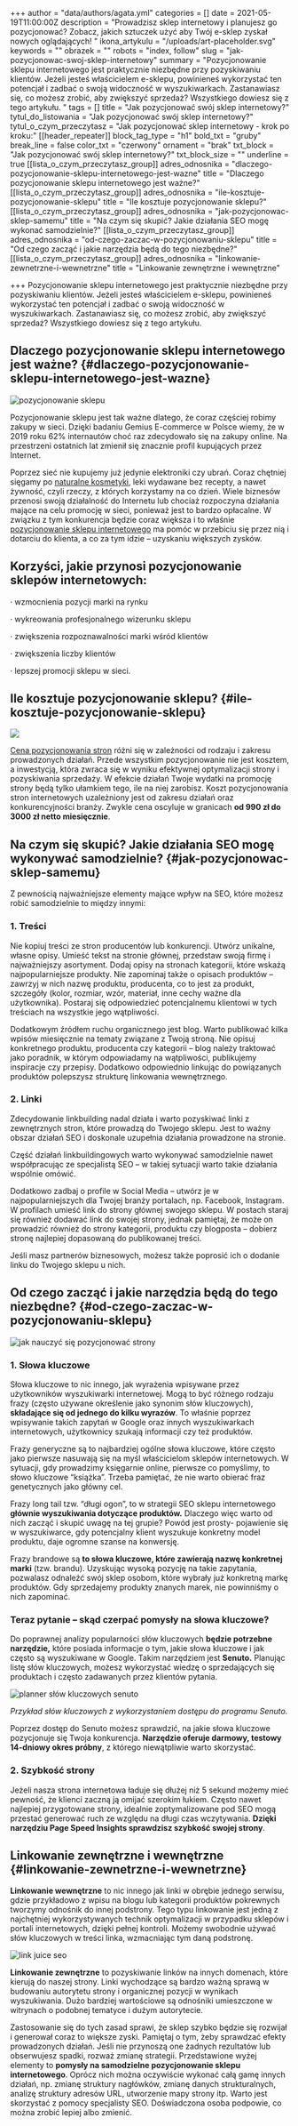 +++
author = "data/authors/agata.yml"
categories = []
date = 2021-05-19T11:00:00Z
description = "Prowadzisz sklep internetowy i planujesz go pozycjonować? Zobacz, jakich sztuczek użyć aby Twój e-sklep zyskał nowych oglądających! "
ikona_artykulu = "/uploads/art-placeholder.svg"
keywords = ""
obrazek = ""
robots = "index, follow"
slug = "jak-pozycjonowac-swoj-sklep-internetowy"
summary = "Pozycjonowanie sklepu internetowego jest praktycznie niezbędne przy pozyskiwaniu klientów. Jeżeli jesteś właścicielem e-sklepu, powinieneś wykorzystać ten potencjał i zadbać o swoją widoczność w wyszukiwarkach. Zastanawiasz się, co możesz zrobić, aby zwiększyć sprzedaż? Wszystkiego dowiesz się z tego artykułu. "
tags = []
title = "Jak pozycjonować swój sklep internetowy?"
tytul_do_listowania = "Jak pozycjonować swój sklep internetowy?"
tytul_o_czym_przeczytasz = "Jak pozycjonować sklep internetowy - krok po kroku:"
[[header_repeater]]
block_tag_type = "h1"
bold_txt = "gruby"
break_line = false
color_txt = "czerwony"
ornament = "brak"
txt_block = "Jak pozycjonować swój sklep internetowy?"
txt_block_size = ""
underline = true
[[lista_o_czym_przeczytasz_group]]
adres_odnosnika = "dlaczego-pozycjonowanie-sklepu-internetowego-jest-wazne"
title = "Dlaczego pozycjonowanie sklepu internetowego jest ważne?"
[[lista_o_czym_przeczytasz_group]]
adres_odnosnika = "ile-kosztuje-pozycjonowanie-sklepu"
title = "Ile kosztuje pozycjonowanie sklepu?"
[[lista_o_czym_przeczytasz_group]]
adres_odnosnika = "jak-pozycjonowac-sklep-samemu"
title = "Na czym się skupić? Jakie działania SEO mogę wykonać samodzielnie?"
[[lista_o_czym_przeczytasz_group]]
adres_odnosnika = "od-czego-zaczac-w-pozycjonowaniu-sklepu"
title = "Od czego zacząć i jakie narzędzia będą do tego niezbędne?"
[[lista_o_czym_przeczytasz_group]]
adres_odnosnika = "linkowanie-zewnetrzne-i-wewnetrzne"
title = "Linkowanie zewnętrzne i wewnętrzne"

+++
Pozycjonowanie sklepu internetowego jest praktycznie niezbędne przy pozyskiwaniu klientów. Jeżeli jesteś właścicielem e-sklepu, powinieneś wykorzystać ten potencjał i zadbać o swoją widoczność w wyszukiwarkach. Zastanawiasz się, co możesz zrobić, aby zwiększyć sprzedaż? Wszystkiego dowiesz się z tego artykułu.

## Dlaczego pozycjonowanie sklepu internetowego jest ważne? {#dlaczego-pozycjonowanie-sklepu-internetowego-jest-wazne}

![pozycjonowanie sklepu](/uploads/pozycjonowanie-sklepu.jpg)

Pozycjonowanie sklepu jest tak ważne dlatego, że coraz częściej robimy zakupy w sieci. Dzięki badaniu Gemius E-commerce w Polsce wiemy, że w 2019 roku 62% internautów choć raz zdecydowało się na zakupy online. Na przestrzeni ostatnich lat zmienił się znacznie profil kupujących przez Internet.

Poprzez sieć nie kupujemy już jedynie elektroniki czy ubrań. Coraz chętniej sięgamy po [naturalne kosmetyki](https://eveda.pl/), leki wydawane bez recepty, a nawet żywność, czyli rzeczy, z których korzystamy na co dzień. Wiele biznesów przenosi swoją działalność do Internetu lub chociaż rozpoczyna działania mające na celu promocję w sieci, ponieważ jest to bardzo opłacalne. W związku z tym konkurencja będzie coraz większa i to właśnie [pozycjonowanie sklepu internetowego](https://agencjawroclawska.pl/pozycjonowanie-sklepow/) ma pomóc w przebiciu się przez nią i dotarciu do klienta, a co za tym idzie – uzyskaniu większych zysków.

## Korzyści, jakie przynosi pozycjonowanie sklepów internetowych:

· wzmocnienia pozycji marki na rynku

· wykreowania profesjonalnego wizerunku sklepu

· zwiększenia rozpoznawalności marki wśród klientów

· zwiększenia liczby klientów

· lepszej promocji sklepu w sieci.

## Ile kosztuje pozycjonowanie sklepu? {#ile-kosztuje-pozycjonowanie-sklepu}

![](/uploads/ile-kosztuje-seo-dla-sklepu.jpg)

[Cena pozycjonowania stron](https://agencjawroclawska.pl/cennik-pozycjonowania/) różni się w zależności od rodzaju i zakresu prowadzonych działań. Przede wszystkim pozycjonowanie nie jest kosztem, a inwestycją, która zwraca się w wyniku efektywnej optymalizacji strony i pozyskiwania sprzedaży. W efekcie działań Twoje wydatki na promocję strony będą tylko ułamkiem tego, ile na niej zarobisz. Koszt pozycjonowania stron internetowych uzależniony jest od zakresu działań oraz konkurencyjności branży. Zwykle cena oscyluje w granicach **od 990 zł do 3000 zł netto miesięcznie**.

## Na czym się skupić? Jakie działania SEO mogę wykonywać samodzielnie? {#jak-pozycjonowac-sklep-samemu}

Z pewnością najważniejsze elementy mające wpływ na SEO, które możesz robić samodzielnie to między innymi:

### 1. Treści

Nie kopiuj treści ze stron producentów lub konkurencji. Utwórz unikalne, własne opisy. Umieść tekst na stronie głównej, przedstaw swoją firmę i najważniejszy asortyment. Dodaj opisy na stronach kategorii, które wskażą najpopularniejsze produkty. Nie zapominaj także o opisach produktów – zawrzyj w nich nazwę produktu, producenta, co to jest za produkt, szczegóły (kolor, rozmiar, wzór, materiał, inne cechy ważne dla użytkownika). Postaraj się odpowiedzieć potencjalnemu klientowi w tych treściach na wszystkie jego wątpliwości.

Dodatkowym źródłem ruchu organicznego jest blog. Warto publikować kilka wpisów miesięcznie na tematy związane z Twoją stroną. Nie opisuj konkretnego produktu, producenta czy kategorii – blog należy traktować jako poradnik, w którym odpowiadamy na wątpliwości, publikujemy inspiracje czy przepisy. Dodatkowo odpowiednio linkując do powiązanych produktów polepszysz strukturę linkowania wewnętrznego.

### 2. Linki

Zdecydowanie linkbuilding nadal działa i warto pozyskiwać linki z zewnętrznych stron, które prowadzą do Twojego sklepu. Jest to ważny obszar działań SEO i doskonale uzupełnia działania prowadzone na stronie.

Część działań linkbuildingowych warto wykonywać samodzielnie nawet współpracując ze specjalistą SEO – w takiej sytuacji warto takie działania wspólnie omówić.

Dodatkowo zadbaj o profile w Social Media – utwórz je w najpopularniejszych dla Twojej branży portalach, np. Facebook, Instagram. W profilach umieść link do strony głównej swojego sklepu. W postach staraj się również dodawać link do swojej strony, jednak pamiętaj, że może on prowadzić również do strony kategorii, produktu czy blogposta – dobierz stronę najlepiej dopasowaną do publikowanej treści.

Jeśli masz partnerów biznesowych, możesz także poprosić ich o dodanie linku do Twojego sklepu u nich.

## Od czego zacząć i jakie narzędzia będą do tego niezbędne? {#od-czego-zaczac-w-pozycjonowaniu-sklepu}

![jak nauczyć się pozycjonować strony](/uploads/jak-nauczyc-sie-pozycjonowania.jpg)

### 1. Słowa kluczowe

Słowa kluczowe to nic innego, jak wyrażenia wpisywane przez użytkowników wyszukiwarki internetowej. Mogą to być różnego rodzaju frazy (często używane określenie jako synonim słów kluczowych), **składające się od jednego do kilku wyrazów**. To właśnie poprzez wpisywanie takich zapytań w Google oraz innych wyszukiwarkach internetowych, użytkownicy szukają informacji czy też produktów.

Frazy generyczne są to najbardziej ogólne słowa kluczowe, które często jako pierwsze nasuwają się na myśl właścicielom sklepów internetowych. W sytuacji, gdy prowadzimy księgarnie online, pierwsze co pomyślimy, to słowo kluczowe “książka”. Trzeba pamiętać, że nie warto obierać fraz genetycznych jako główny cel.

Frazy long tail tzw. “długi ogon”, to w strategii SEO sklepu internetowego **głównie wyszukiwania dotyczące produktów.** Dlaczego więc warto od nich zacząć i skupić uwagę na tej grupie? Powód jest prosty- pojawienie się w wyszukiwarce, gdy potencjalny klient wyszukuje konkretny model produktu, daje ogromne szanse na konwersję.

Frazy brandowe są **to słowa kluczowe, które zawierają nazwę konkretnej marki** (tzw. brandu). Uzyskując wysoką pozycję na takie zapytania, pozwalasz odnaleźć swój sklep osobom, które wybrały już konkretną markę produktów. Gdy sprzedajemy produkty znanych marek, nie powinniśmy o nich zapominać.

### Teraz pytanie – skąd czerpać pomysły na słowa kluczowe?

Do poprawnej analizy popularności słów kluczowych **będzie potrzebne narzędzie,** które posiada informacje o tym, jakie słowa kluczowe i jak często są wyszukiwane w Google. Takim narzędziem jest **Senuto.** Planując listę słów kluczowych, możesz wykorzystać wiedzę o sprzedających się produktach i często zadawanych przez klientów pytania.

![planner słów kluczowych senuto](/uploads/planer-slow-kluczowych-senuto.jpg)

_Przykład słów kluczowych z wykorzystaniem dostępu do programu Senuto._

Poprzez dostęp do Senuto możesz sprawdzić, na jakie słowa kluczowe pozycjonuje się Twoja konkurencja. **Narzędzie oferuje darmowy, testowy 14-dniowy okres próbny**, z którego niewątpliwie warto skorzystać.

### 2. Szybkość strony

Jeżeli nasza strona internetowa ładuje się dłużej niż 5 sekund możemy mieć pewność, że klienci zaczną ją omijać szerokim łukiem. Często nawet najlepiej przygotowane strony, idealnie zoptymalizowane pod SEO mogą przestać generować ruch ze względu na długi czas wczytywania. **Dzięki narzędziu Page Speed Insights sprawdzisz szybkość swojej strony**.

## Linkowanie zewnętrzne i wewnętrzne {#linkowanie-zewnetrzne-i-wewnetrzne}

**Linkowanie wewnętrzne** to nic innego jak linki w obrębie jednego serwisu, gdzie przykładowo z wpisu na blogu lub kategorii produktów pokrewnych tworzymy odnośnik do innej podstrony. Tego typu linkowanie jest jedną z najchętniej wykorzystywanych technik optymalizacji w przypadku sklepów i portali internetowych, dzięki pełnej kontroli. Możemy swobodnie używać słów kluczowych w treści linka, wzmacniając tym daną podstronę.

![link juice seo](/uploads/link-juice-transfer.jpg)

**Linkowanie zewnętrzne** to pozyskiwanie linków na innych domenach, które kierują do naszej strony. Linki wychodzące są bardzo ważną sprawą w budowaniu autorytetu strony i organicznej pozycji w wynikach wyszukiwania. Dużo bardziej wartościowe są odnośniki umieszczone w witrynach o podobnej tematyce i dużym autorytecie.

Zastosowanie się do tych zasad sprawi, że sklep szybko będzie się rozwijał i generował coraz to większe zyski. Pamiętaj o tym, żeby sprawdzać efekty prowadzonych działań. Jeśli nie przynoszą one żadnych rezultatów lub obserwujesz spadki, rozważ zmianę strategii. Przedstawione wyżej elementy to **pomysły na samodzielne pozycjonowanie sklepu internetowego**. Oprócz nich można oczywiście wykonać całą gamę innych działań, np. zmianę struktury nagłówków, zmianę danych strukturalnych, analizę struktury adresów URL, utworzenie mapy strony itp. Warto jest skorzystać z pomocy specjalisty SEO. Doświadczona osoba podpowie, co można zrobić lepiej albo zmienić.